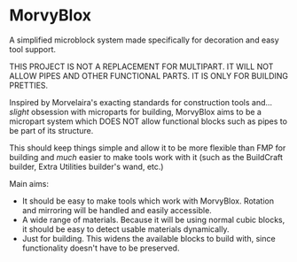 # MorvyBlox
A simplified microblock system made specifically for decoration and easy tool support.

THIS PROJECT IS NOT A REPLACEMENT FOR MULTIPART. IT WILL NOT ALLOW PIPES AND OTHER FUNCTIONAL PARTS. IT IS ONLY FOR BUILDING PRETTIES.

Inspired by Morvelaira's exacting standards for construction tools and... *slight* obsession with microparts for building, MorvyBlox aims to be a micropart system which DOES NOT allow functional blocks such as pipes to be part of its structure. 

This should keep things simple and allow it to be more flexible than FMP for building and *much* easier to make tools work with it (such as the BuildCraft builder, Extra Utilities builder's wand, etc.)

Main aims:
- It should be easy to make tools which work with MorvyBlox. Rotation and mirroring will be handled and easily accessible.
- A wide range of materials. Because it will be using normal cubic blocks, it should be easy to detect usable materials dynamically.
- Just for building. This widens the available blocks to build with, since functionality doesn't have to be preserved.
